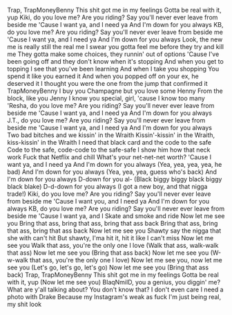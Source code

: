 Trap, TrapMoneyBenny
This shit got me in my feelings
Gotta be real with it, yup
Kiki, do you love me? Are you riding?
Say you'll never ever leave from beside me
'Cause I want ya, and I need ya
And I'm down for you always
KB, do you love me? Are you riding?
Say you'll never ever leave from beside me
'Cause I want ya, and I need ya
And I'm down for you always
Look, the new me is really still the real me
I swear you gotta feel me before they try and kill me
They gotta make some choices, they runnin' out of options
'Cause I've been going off and they don't know when it's stopping
And when you get to topping
I see that you've been learning
And when I take you shopping
You spend it like you earned it
And when you popped off on your ex, he deserved it
I thought you were the one from the jump that confirmed it
TrapMoneyBenny
I buy you Champagne but you love some Henny
From the block, like you Jenny
I know you special, girl, 'cause I know too many
'Resha, do you love me? Are you riding?
Say you'll never ever leave from beside me
'Cause I want ya, and I need ya
And I'm down for you always
J.T., do you love me? Are you riding?
Say you'll never ever leave from beside me
'Cause I want ya, and I need ya
And I'm down for you always
Two bad bitches and we kissin' in the Wraith
Kissin'-kissin' in the Wraith, kiss-kissin' in the Wraith
I need that black card and the code to the safe
Code to the safe, code-code to the safe-safe
I show him how that neck work
Fuck that Netflix and chill
What's your net-net-net worth?
'Cause I want ya, and I need ya
And I'm down for you always
(Yea, yea, yea, yea, he bad)
And I'm down for you always
(Yea, yea, yea, guess who's back)
And I'm down for you always
D-down for you al-
(Black biggy biggy black biggy black blake)
D-d-down for you always
(I got a new boy, and that nigga trade!)
Kiki, do you love me? Are you riding?
Say you'll never ever leave from beside me
'Cause I want you, and I need ya
And I'm down for you always
KB, do you love me? Are you riding?
Say you'll never ever leave from beside me
'Cause I want ya, and I
Skate and smoke and ride
Now let me see you
Bring that ass, bring that ass, bring that ass back
Bring that ass, bring that ass, bring that ass back
Now let me see you
Shawty say the nigga that she with can't hit
But shawty, I'ma hit it, hit it like I can't miss
Now let me see you
Walk that ass, you're the only one I love
(Walk that ass, walk-walk that ass)
Now let me see you
(Bring that ass back)
Now let me see you
(W-w-walk that ass, you're the only one I love)
Now let me see you, now let me see you
(Let's go, let's go, let's go)
Now let me see you
(Bring that ass back)
Trap, TrapMoneyBenny
This shit got me in my feelings
Gotta be real with it, yup (Now let me see you)
BlaqNmilD, you a genius, you diggin' me?
What are y'all talking about?
You don't know that? I don't even care
I need a photo with Drake
Because my Instagram's weak as fuck
I'm just being real, my shit look
